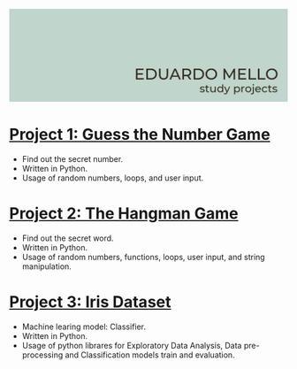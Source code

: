 ![image](https://github.com/eduardoksmello/eduardoksmello_study/blob/main/study_banner_readme.jpg)

# [Project 1: Guess the Number Game](https://github.com/eduardoksmello/eduardoksmello_study/tree/main/eksm_guess_the_number)

* Find out the secret number.
* Written in Python.
* Usage of random numbers, loops, and user input.

# [Project 2: The Hangman Game](https://github.com/eduardoksmello/eduardoksmello_study/tree/main/eksm_the_hangman)

* Find out the secret word.
* Written in Python.
* Usage of random numbers, functions, loops, user input, and string manipulation.

# [Project 3: Iris Dataset](https://github.com/eduardoksmello/eduardoksmello_study/tree/main/eksm_the_hangman)

* Machine learing model: Classifier.
* Written in Python.
* Usage of python librares for Exploratory Data Analysis, Data pre-processing and Classification models train and evaluation.
